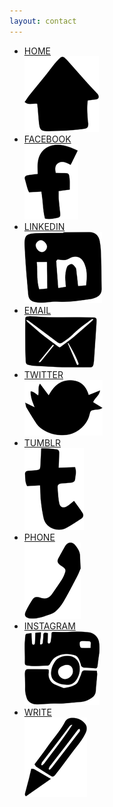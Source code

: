```yaml
---
layout: contact
---
```

<ul>
	<li><a href="http://www.kannibalin.se" title="Home"><div>HOME</div><img src="/static/contact/home.png" alt="Home"></a></li>
	<li><a href="https://www.facebook.com/malin.sundelin.16" title="Facebook"><div>FACEBOOK</div><img src="/static/contact/facebook.png" alt="Facebook"></a></li>
	<li><a href="http://se.linkedin.com/pub/malin-sundelin/69/633/3b2" title="linkedin"><div>LINKEDIN</div><img src="/static/contact/linkedin.png" alt="linkedin"></a></li>
	<li><a href="mailto:mother.superior@heyitsenricopallazzo.com" title="email"><div>EMAIL</div><img src="/static/contact/email.png" alt="email"></a></li>
	<li><a href="http://twitter.com/kannibalin" title="twitter"><div>TWITTER</div><img src="/static/contact/twitter.png" alt="twitter"></a></li>
	<li><a href="http://kannibalin.tumblr.com" title="tumblr"><div>TUMBLR</div><img src="/static/contact/tumblr.png" alt="tumblr"></a></li>
	<li><a href="tel:0705363055" title="phone"><div>PHONE</div><img src="/static/contact/phone.png" alt="phone"></a></li>
	<li><a href="http://instagram.com/kannibalin" title="instagram"><div>INSTAGRAM</div><img src="/static/contact/instagram.png" alt="instagram"></a></li>
	<li><a href="/contact/address.html" title="write"><div>WRITE</div><img src="/static/contact/write.png" alt="write"></a></li>
</ul>
